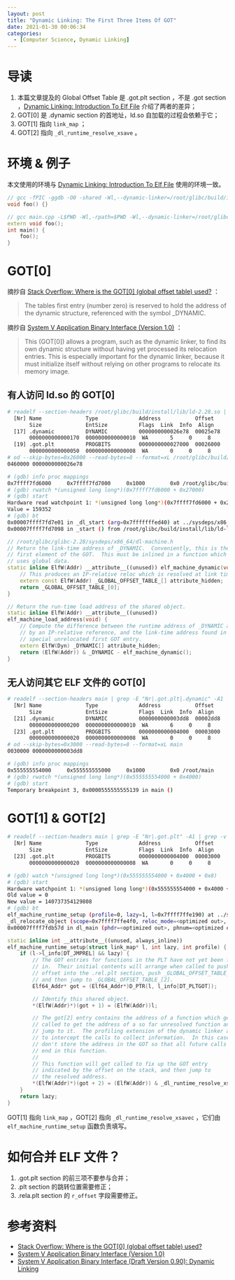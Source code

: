```yaml
---
layout: post
title: "Dynamic Linking: The First Three Items Of GOT"
date: 2021-01-30 00:06:34
categories:
  - [Computer Science, Dynamic Linking]
---
```


# 导读

1. 本篇文章提及的 Global Offset Table 是 .got.plt section ，不是 .got section ，[Dynamic Linking: Introduction To Elf File](https://stackoverflow.com/questions/49812485/where-is-the-got0-global-offset-table-used) 介绍了两者的差异；
2. GOT[0] 是 .dynamic section 的首地址，ld.so 自加载的过程会依赖于它；
3. GOT[1] 指向 `link_map` ；
4. GOT[2] 指向 `_dl_runtime_resolve_xsave` 。

# 环境 & 例子

本文使用的环境与 [Dynamic Linking: Introduction To Elf File](https://clcanny.github.io/2020/11/24/dynamic-linking-introduction-to-elf-file/#%E7%8E%AF%E5%A2%83) 使用的环境一致。

```cpp
// gcc -fPIC -ggdb -O0 -shared -Wl,--dynamic-linker=/root/glibc/build/install/lib/ld-linux-x86-64.so.2 foo.cpp -o libfoo.so
void foo() {}
```

```cpp
// gcc main.cpp -L$PWD -Wl,-rpath=$PWD -Wl,--dynamic-linker=/root/glibc/build/install/lib/ld-linux-x86-64.so.2 -lfoo -o main
extern void foo();
int main() {
    foo();
}
```

# GOT[0]

摘抄自 [Stack Overflow: Where is the GOT[0] (global offset table) used?](https://stackoverflow.com/questions/49812485/where-is-the-got0-global-offset-table) ：

> The tables first entry (number zero) is reserved to hold the address of the dynamic structure, referenced with the symbol \_DYNAMIC.

摘抄自 [System V Application Binary Interface (Version 1.0)](https://github.com/hjl-tools/x86-psABI/wiki/x86-64-psABI-1.0.pdf) ：

> This (GOT[0]) allows a program, such as the dynamic linker, to find its own dynamic structure without having yet processed its relocation entries. This is especially important for the dynamic linker, because it must initialize itself without relying on other programs to relocate its memory image.

## 有人访问 ld.so 的 GOT[0]

```bash
# readelf --section-headers /root/glibc/build/install/lib/ld-2.28.so | grep -E "Nr|.got.plt|.dynamic" -A1 | grep -v "\-\-"
  [Nr] Name              Type             Address           Offset
       Size              EntSize          Flags  Link  Info  Align
  [17] .dynamic          DYNAMIC          0000000000026e78  00025e78
       0000000000000170  0000000000000010  WA       5     0     8
  [19] .got.plt          PROGBITS         0000000000027000  00026000
       0000000000000050  0000000000000008  WA       0     0     8
# od --skip-bytes=0x26000 --read-bytes=8 --format=xL /root/glibc/build/install/lib/ld-2.28.so
0460000 0000000000026e78
```

```bash
# (gdb) info proc mappings
0x7ffff7fd6000     0x7ffff7fd7000     0x1000        0x0 /root/glibc/build/install/lib/ld-2.28.so
# (gdb) rwatch *(unsigned long long*)(0x7ffff7fd6000 + 0x27000)
# (gdb) start
Hardware read watchpoint 1: *(unsigned long long*)(0x7ffff7fd6000 + 0x27000)
Value = 159352
# (gdb) bt
0x00007ffff7fd7e01 in _dl_start (arg=0x7fffffffed40) at ../sysdeps/x86_64/dl-machine.h:59
0x00007ffff7fd7098 in _start () from /root/glibc/build/install/lib/ld-linux-x86-64.so.2
```

```cpp
// /root/glibc/glibc-2.28/sysdeps/x86_64/dl-machine.h
// Return the link-time address of _DYNAMIC.  Conveniently, this is the
// first element of the GOT.  This must be inlined in a function which
// uses global data.
static inline ElfW(Addr) __attribute__((unused)) elf_machine_dynamic(void) {
    // This produces an IP-relative reloc which is resolved at link time.
    extern const ElfW(Addr) _GLOBAL_OFFSET_TABLE_[] attribute_hidden;
    return _GLOBAL_OFFSET_TABLE_[0];
}

// Return the run-time load address of the shared object.
static inline ElfW(Addr) __attribute__((unused))
elf_machine_load_address(void) {
    // Compute the difference between the runtime address of _DYNAMIC as seen
    // by an IP-relative reference, and the link-time address found in the
    // special unrelocated first GOT entry.
    extern ElfW(Dyn) _DYNAMIC[] attribute_hidden;
    return (ElfW(Addr)) & _DYNAMIC - elf_machine_dynamic();
}
```

## 无人访问其它 ELF 文件的 GOT[0]

```bash
# readelf --section-headers main | grep -E "Nr|.got.plt|.dynamic" -A1 | grep -v "\-\-"
  [Nr] Name              Type             Address           Offset
       Size              EntSize          Flags  Link  Info  Align
  [21] .dynamic          DYNAMIC          0000000000003dd8  00002dd8
       0000000000000200  0000000000000010  WA       6     0     8
  [23] .got.plt          PROGBITS         0000000000004000  00003000
       0000000000000020  0000000000000008  WA       0     0     8
# od --skip-bytes=0x3000 --read-bytes=8 --format=xL main
0030000 0000000000003dd8
```

```bash
# (gdb) info proc mappings
0x555555554000     0x555555555000     0x1000        0x0 /root/main
# (gdb) rwatch *(unsigned long long*)(0x555555554000 + 0x4000)
# (gdb) start
Temporary breakpoint 3, 0x0000555555555139 in main ()
```

# GOT[1] & GOT[2]

```bash
# readelf --section-headers main | grep -E "Nr|.got.plt" -A1 | grep -v "\-\-"
  [Nr] Name              Type             Address           Offset
       Size              EntSize          Flags  Link  Info  Align
  [23] .got.plt          PROGBITS         0000000000004000  00003000
       0000000000000020  0000000000000008  WA       0     0     8
```

```bash
# (gdb) watch *(unsigned long long*)(0x555555554000 + 0x4000 + 0x8)
# (gdb) start
Hardware watchpoint 1: *(unsigned long long*)(0x555555554000 + 0x4000 + 0x8)
Old value = 0
New value = 140737354129808
# (gdb) bt
elf_machine_runtime_setup (profile=0, lazy=1, l=0x7ffff7ffe190) at ../sysdeps/x86_64/dl-machine.h:100
_dl_relocate_object (scope=0x7ffff7ffe4f0, reloc_mode=<optimized out>, consider_profiling=consider_profiling@entry=0) at dl-reloc.c:258
0x00007ffff7fdb57d in dl_main (phdr=<optimized out>, phnum=<optimized out>, user_entry=<optimized out>, auxv=<optimized out>) at rtld.c:2197
```

```cpp
static inline int __attribute__((unused, always_inline))
elf_machine_runtime_setup(struct link_map* l, int lazy, int profile) {
    if (l->l_info[DT_JMPREL] && lazy) {
        // The GOT entries for functions in the PLT have not yet been filled
        // in.  Their initial contents will arrange when called to push an
        // offset into the .rel.plt section, push _GLOBAL_OFFSET_TABLE_[1],
        // and then jump to _GLOBAL_OFFSET_TABLE_[2].
        Elf64_Addr* got = (Elf64_Addr*)D_PTR(l, l_info[DT_PLTGOT]);

        // Identify this shared object.
        *(ElfW(Addr)*)(got + 1) = (ElfW(Addr))l;

        // The got[2] entry contains the address of a function which gets
        // called to get the address of a so far unresolved function and
        // jump to it.  The profiling extension of the dynamic linker allows
        // to intercept the calls to collect information.  In this case we
        // don't store the address in the GOT so that all future calls also
        // end in this function.
        //
        // This function will get called to fix up the GOT entry
        // indicated by the offset on the stack, and then jump to
        // the resolved address.
        *(ElfW(Addr)*)(got + 2) = (ElfW(Addr)) & _dl_runtime_resolve_xsavec;
    }
    return lazy;
}
```

GOT[1] 指向 `link_map` ，GOT[2] 指向 `_dl_runtime_resolve_xsavec` ，它们由 `elf_machine_runtime_setup` 函数负责填写。

# 如何合并 ELF 文件？

1. .got.plt section 的前三项不要参与合并；
2. .plt section 的跳转位置需要修正；
3. .rela.plt section 的 `r_offset` 字段需要修正。

# 参考资料

+ [Stack Overflow: Where is the GOT[0] (global offset table) used?](https://stackoverflow.com/questions/49812485/where-is-the-got0-global-offset-table-used)
+ [System V Application Binary Interface (Version 1.0)](https://github.com/hjl-tools/x86-psABI/wiki/x86-64-psABI-1.0.pdf)
+ [System V Application Binary Interface (Draft Version 0.90): Dynamic Linking](https://www.ucw.cz/~hubicka/papers/abi/node22.html)
